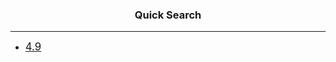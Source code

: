 <html>
    <body>
        <center><h3>Quick Search</h3></center>
        <hr>
        <ul><li>
            <a href="https://github.com/je11yy/C-labs/tree/main/lab4/9"><big>4.9</big></a>
        </li></ul>
    </body>
</html>